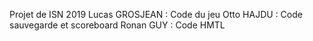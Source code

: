 Projet de ISN 2019
Lucas GROSJEAN : Code du jeu
Otto HAJDU : Code sauvegarde et scoreboard
Ronan GUY : Code HMTL
